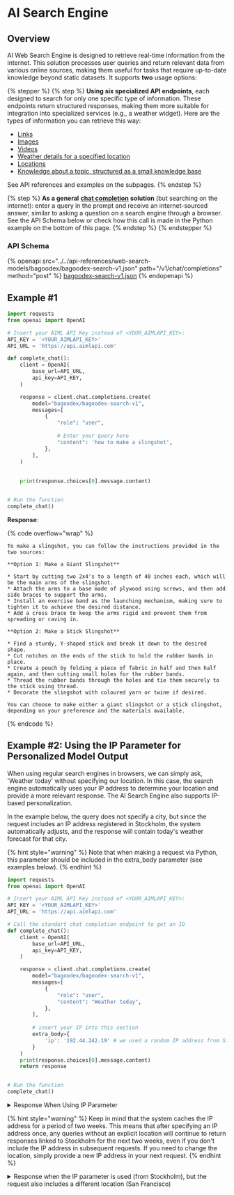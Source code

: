 # AI Search Engine

## Overview

AI Web Search Engine is designed to retrieve real-time information from the internet. This solution processes user queries and return relevant data from various online sources, making them useful for tasks that require up-to-date knowledge beyond static datasets. It supports **two** usage options:

{% stepper %}
{% step %}
**Using six specialized API endpoints**, each designed to search for only one specific type of information. These endpoints return structured responses, making them more suitable for integration into specialized services (e.g., a weather widget). Here are the types of information you can retrieve this way:

* [Links](find-links.md)
* [Images](find-images.md)
* [Videos](find-videos.md)
* [Weather details for a specified location](find-the-weather.md)
* [Locations](find-a-local-map.md)
* [Knowledge about a topic, structured as a small knowledge base](get-a-knowledge-structure.md)

See API references and examples on the subpages.
{% endstep %}

{% step %}
**As a general** [**chat completion**](../../capabilities/completion-or-chat-models.md) **solution** (but searching on the internet): enter a query in the prompt and receive an internet-sourced answer, similar to asking a question on a search engine through a browser. See the API Schema below or check how this call is made in the Python example on the bottom of this page.
{% endstep %}
{% endstepper %}

### API Schema

{% openapi src="../../api-references/web-search-models/bagoodex/bagoodex-search-v1.json" path="/v1/chat/completions" method="post" %}
[bagoodex-search-v1.json](../../api-references/web-search-models/bagoodex/bagoodex-search-v1.json)
{% endopenapi %}

## Example #1

```python
import requests
from openai import OpenAI

# Insert your AIML API Key instead of <YOUR_AIMLAPI_KEY>:
API_KEY = '<YOUR_AIMLAPI_KEY>'
API_URL = 'https://api.aimlapi.com'

def complete_chat():
    client = OpenAI(
        base_url=API_URL,
        api_key=API_KEY,
    )    

    response = client.chat.completions.create(
        model="bagoodex/bagoodex-search-v1",
        messages=[
            {
                "role": "user",
                
                # Enter your query here
                "content": 'how to make a slingshot',
            },
        ],
    )
    
    
    print(response.choices[0].message.content)


# Run the function
complete_chat()
```

**Response**:

{% code overflow="wrap" %}
```
To make a slingshot, you can follow the instructions provided in the two sources:

**Option 1: Make a Giant Slingshot**

* Start by cutting two 2x4's to a length of 40 inches each, which will be the main arms of the slingshot.
* Attach the arms to a base made of plywood using screws, and then add side braces to support the arms.
* Install an exercise band as the launching mechanism, making sure to tighten it to achieve the desired distance.
* Add a cross brace to keep the arms rigid and prevent them from spreading or caving in.

**Option 2: Make a Stick Slingshot**

* Find a sturdy, Y-shaped stick and break it down to the desired shape.
* Cut notches on the ends of the stick to hold the rubber bands in place.
* Create a pouch by folding a piece of fabric in half and then half again, and then cutting small holes for the rubber bands.        
* Thread the rubber bands through the holes and tie them securely to the stick using thread.
* Decorate the slingshot with coloured yarn or twine if desired.

You can choose to make either a giant slingshot or a stick slingshot, depending on your preference and the materials available.  
```
{% endcode %}

## Example #2: Using the IP Parameter for Personalized Model Output

When using regular search engines in browsers, we can simply ask, 'Weather today' without specifying our location. In this case, the search engine automatically uses your IP address to determine your location and provide a more relevant response. The AI Search Engine also supports IP-based personalization.

In the example below, the query does not specify a city, but since the request includes an IP address registered in Stockholm, the system automatically adjusts, and the response will contain today's weather forecast for that city.

{% hint style="warning" %}
Note that when making a request via Python, this parameter should be included in the extra\_body parameter (see examples below).
{% endhint %}

```python
import requests
from openai import OpenAI

# Insert your AIML API Key instead of <YOUR_AIMLAPI_KEY>:
API_KEY = '<YOUR_AIMLAPI_KEY>'
API_URL = 'https://api.aimlapi.com'

# Call the standart chat completion endpoint to get an ID
def complete_chat():
    client = OpenAI(
        base_url=API_URL,
        api_key=API_KEY,
    )    

    response = client.chat.completions.create(
        model="bagoodex/bagoodex-search-v1",
        messages=[
            {
                "role": "user",
                "content": "Weather today",
            },
        ],
        
        # insert your IP into this section
        extra_body={
            'ip': '192.44.242.19' # we used a random IP address from Stockholm
        }
    )
    print(response.choices[0].message.content)
    return response


# Run the function
complete_chat()
```

<details>

<summary>Response When Using IP Parameter</summary>

{% code overflow="wrap" %}
```
"According to the forecast, today's weather in Stockholm is partly cloudy with light winds. The temperature is expected to be around 6°C (43°F) with a gentle breeze. \n\nThe forecast also mentions that the weather will be sunny intervals and light winds throughout the day."
```
{% endcode %}

</details>

{% hint style="warning" %}
Keep in mind that the system caches the IP address for a period of two weeks. This means that after specifying an IP address once, any queries without an explicit location will continue to return responses linked to Stockholm for the next two weeks, even if you don't include the IP address in subsequent requests. If you need to change the location, simply provide a new IP address in your next request.
{% endhint %}

<details>

<summary>Response when the IP parameter is used (from Stockholm), but the request also includes a different location (San Francisco)</summary>

{% code overflow="wrap" %}
```
"According to the weather forecast, today in San Francisco, there will be a strong cold front moving through the Bay Area from late morning into the afternoon, boosting wind speeds with gusts at around 45 mph midday and featuring high rain rates at times. This may lead to localized runoff issues. The high temperature is expected to be around 56F, with a chance of rain 100% and rainfall near a half an inch. \n\nYou can check the latest forecast and weather conditions on websites such as [https://weather.com/weather/today/l/USCA0987:1:US] or [https://www.accuweather.com/en/us/san-francisco/94103/weather-forecast/347629]."
```
{% endcode %}

</details>

